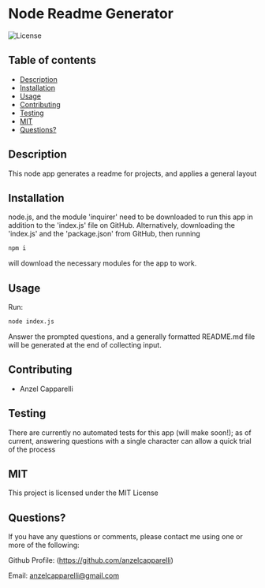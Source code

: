 # Node Readme Generator

![License](https://img.shields.io/badge/License-MIT-informational)

## Table of contents


- [Description](#Descriptionn)
- [Installation](#Installation)
- [Usage](#Usage)
- [Contributing](#Contributing)
- [Testing](#Testing)
- [MIT](#MIT)
- [Questions?](#Questions?)

## Description

This node app generates a readme for projects, and applies a general layout

## Installation

node.js, and the module 'inquirer' need to be downloaded to run this app in addition to the 'index.js' file on GitHub. Alternatively, downloading the 'index.js' and the 'package.json' from GitHub, then running

```sh 
npm i 
```

will download the necessary modules for the app to work.

## Usage

Run:

```sh 
node index.js 
```

Answer the prompted questions, and a generally formatted README.md file will be generated at the end of collecting input.

## Contributing

- Anzel Capparelli

## Testing

There are currently no automated tests for this app (will make soon!); as of current, answering questions with a single character can allow a quick trial of the process

## MIT

This project is licensed under the MIT License

## Questions?

If you have any questions or comments, please contact me using one or more of the following:

Github Profile: (https://github.com/anzelcapparelli)

Email: anzelcapparelli@gmail.com
